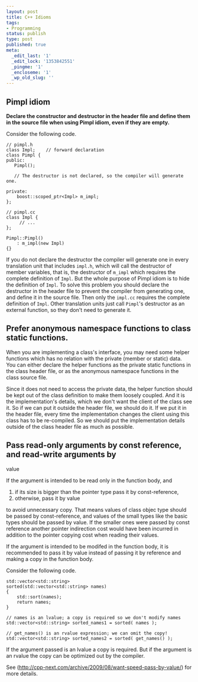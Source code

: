 ```yaml
---
layout: post
title: C++ Idioms
tags:
- Programming
status: publish
type: post
published: true
meta:
  _edit_last: '1'
  _edit_lock: '1353842551'
  _pingme: '1'
  _encloseme: '1'
  _wp_old_slug: ''
---
```


## Pimpl idiom

**Declare the constructor and destructor in the header file and define them
  in the source file when using Pimpl idiom, even if they are empty.**

Consider the following code.

    // pimpl.h
    class Impl;    // forward declaration
    class Pimpl {
    public:
       Pimpl();
       
       // The destructor is not declared, so the compiler will generate one.

    private:
        boost::scoped_ptr<Impl> m_impl;
    };

    // pimpl.cc
    class Impl {
         // ...
    };

    Pimpl::Pimpl()
        : m_impl(new Impl)
    {}

If you do not declare the destructor the compiler will generate one in
every translation unit that includes `impl.h`, which will call
the destructor of member variables, that is, the destructor
of `m_impl` which requires the complete definition
of `Impl`. But the whole purpose of Pimpl idiom is to hide the
definition of `Impl`. To solve this problem you should declare
the destructor in the header file to prevent the compiler from generating
one, and define it in the source file. Then only the `impl.cc` requires the
complete definition of `Impl`. Other translation units just
call `Pimpl`'s destructor as an external function, so they don't
need to generate it.

## Prefer anonymous namespace functions to class static functions.

When you are implementing a class's interface, you may need some helper
functions which has no relation with the private (member or static)
data. You can either declare the helper functions as the private static
functions in the class header file, or as the anonymous namespace functions
in the class source file.

Since it does not need to access the private data, the helper function
should be kept out of the class definition to make them loosely
coupled. And it is the implementation's details, which we don't want the
client of the class see it. So if we can put it outside the header file, we
should do it. If we put it in the header file, every time the
implementation changes the client using this class has to be
re-compiled. So we should put the implementation details outside of the
class header file as much as possible.

## Pass read-only arguments by const reference, and read-write arguments by
   value

If the argument is intended to be read only in the function body, and

1. if its size is bigger than the pointer type pass it by const-reference,
2. otherwise, pass it by value

to avoid unnecessary copy.  That means values of class objec type should be
passed by const-reference, and values of the small types like the basic
types should be passed by value.  If the smaller ones were passed by const
reference another pointer indirection cost would have been incurred in
addition to the pointer copying cost when reading their values.

If the argument is intended to be modifed in the function body, it is
recommended to pass it by value instead of passing it by reference and
making a copy in the function body.

Consider the following code.

    std::vector<std::string> 
    sorted(std::vector<std::string> names)
    {
        std::sort(names);
        return names;
    }
 
    // names is an lvalue; a copy is required so we don't modify names
    std::vector<std::string> sorted_names1 = sorted( names );
 
    // get_names() is an rvalue expression; we can omit the copy!
    std::vector<std::string> sorted_names2 = sorted( get_names() );

If the argument passed is an lvalue a copy is required.  But if the
argument is an rvalue the copy can be optimized out by the compiler.

See (http://cpp-next.com/archive/2009/08/want-speed-pass-by-value/) for
more details.
